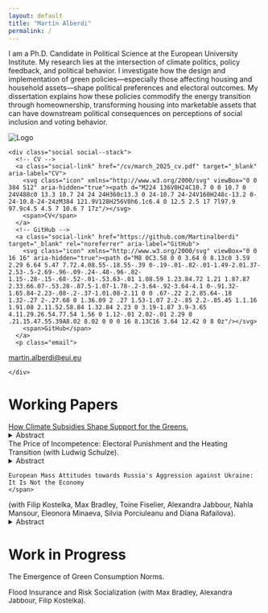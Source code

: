 ```yaml
---
layout: default
title: "Martín Alberdi"
permalink: /
---
```


<div class="hero" id="about">
  <div class="intro">
    <p>I am a Ph.D. Candidate in Political Science at the European University Institute. My research lies at the intersection of climate politics, policy feedback, and political behavior. 
    I investigate how the design and implementation of green policies—especially those affecting housing and household assets—shape political preferences and electoral outcomes. 
    My dissertation explains how these policies commodify the energy transition through homeownership, transforming housing into marketable assets that can have downstream political consequences on perceptions of social inclusion and voting behavior.</p>

  </div>

  <aside class="side">
    <img class="profile" src="{{ site.logo | relative_url }}" alt="Logo" />

    <div class="social social--stack">
      <!-- CV -->
      <a class="social-link" href="/cv/march_2025_cv.pdf" target="_blank" aria-label="CV">
        <svg class="icon" xmlns="http://www.w3.org/2000/svg" viewBox="0 0 384 512" aria-hidden="true"><path d="M224 136V0H24C10.7 0 0 10.7 0 24V488c0 13.3 10.7 24 24 24H360c13.3 0 24-10.7 24-24V160H248c-13.2 0-24-10.8-24-24zM384 121.9V128H256V0h6.1c6.4 0 12.5 2.5 17 7l97.9 97.9c4.5 4.5 7 10.6 7 17z"/></svg>
        <span>CV</span>
      </a>
      <!-- GitHub -->
      <a class="social-link" href="https://github.com/Martinalberdi" target="_blank" rel="noreferrer" aria-label="GitHub">
        <svg class="icon" xmlns="http://www.w3.org/2000/svg" viewBox="0 0 16 16" aria-hidden="true"><path d="M8 0C3.58 0 0 3.64 0 8.13c0 3.59 2.29 6.64 5.47 7.72.4.08.55-.18.55-.39 0-.19-.01-.82-.01-1.49-2.01.37-2.53-.5-2.69-.96-.09-.24-.48-.96-.82-1.15-.28-.15-.68-.52-.01-.53.63-.01 1.08.59 1.23.84.72 1.21 1.87.87 2.33.66.07-.53.28-.87.5-1.07-1.78-.2-3.64-.92-3.64-4.1 0-.91.32-1.65.84-2.23-.08-.2-.37-1.01.08-2.11 0 0 .67-.22 2.2.85.64-.18 1.32-.27 2-.27.68 0 1.36.09 2 .27 1.53-1.07 2.2-.85 2.2-.85.45 1.1.16 1.91.08 2.11.52.58.84 1.32.84 2.23 0 3.19-1.87 3.9-3.65 4.11.29.26.54.77.54 1.56 0 1.12-.01 2.02-.01 2.29 0 .21.15.47.55.39A8.02 8.02 0 0 0 16 8.13C16 3.64 12.42 0 8 0z"/></svg>
        <span>GitHub</span>
      </a>
      <p class="email">
  <a href="mailto:martin.alberdi@eui.eu">martin.alberdi@eui.eu</a>
</p>

    </div>
  </aside>
</div>

<h1 class="section-title" id="research">Working Papers</h1>

<!-- Working Papers -->
<section id="bibliography">

  <!-- Paper 1 -->
<div class="paper-header">
  <a href="https://osf.io/preprints/osf/ysvuq">How Climate Subsidies Shape Support for the Greens.</a>
  <span class="paper-tail">
    <span class="paper-authors"></span>
    <details class="abstract">
      <summary class="inline-button">Abstract</summary>
      <div class="abstract-body">
          How do climate subsidies affect support for Green parties? Lately, climate policy has shifted from pricing carbon to subsidizing clean energy. Policies that impose concentrated costs trigger backlash, but what happens when benefits are concentrated and costs diffuse? I examine how subsidies for rooftop solar panels shape political behavior in Germany. I argue that subsidies channeled through homeownership can generate resource and informational effects that redefine homeowners as active participants in the energy transition. Using administrative and panel survey data with difference-in-differences designs, I show that owning solar panels increases homeowner support for the Greens and the likelihood of joining environmental interest groups. Further evidence indicates this stems from owners perceiving financial benefits, gaining information about complementary policies, and engaging in collective action. These findings suggest that climate subsidies can generate an endogenous source of support for fast-tracking the climate transition, albeit at the cost of increasing wealth inequality between recipients and non-recipients
      </div>
    </details>
  </span>
</div>

  <!-- Paper 2 -->
<div class="paper-header">
  <span class="paper-title">
  The Price of Incompetence: Electoral Punishment and the Heating Transition
      </span>
  
  <span class="paper-tail">
    <span class="paper-authors">(with Ludwig Schulze).
    </span>
    <details class="abstract">
      <summary class="inline-button">Abstract</summary>
      <div class="abstract-body">
          What are the electoral consequences for Green parties when implementing energy transition policies? Despite broad citizen support for climate action, these parties can face electoral punishment even when policies align with their core mandate. We argue that perceived governing incompetence drives electoral punishment against parties leading the green transition. We examine the argument using high-frequency survey and census data in a difference-in-differences design, leveraging the unexpected 2023 leak of Germany's Building Energy Act. Our analysis finds that counties with a higher share of carbon-based heating systems experienced a significant decline in Green party support. This punishment is driven by former Green voters switching allegiance, notably to the CDU/CSU, due to a generalized decline in perceived Green competence. Our results suggest that also governance, beyond material costs, can undermine the implementation of the green agenda.
      </div>
    </details>
  </span>
</div>

  <!-- Paper 3 -->
<div class="paper-header">
  <span class="paper-title">

    European Mass Attitudes towards Russia's Aggression against Ukraine: It Is Not the Economy
    </span>
  <span class="paper-tail">
    <span class="paper-authors">
      (with Filip Kostelka, Max Bradley, Toine Fiselier, Alexandra Jabbour, Nahla Mansour,
      Eleonora Minaeva, Silvia Porciuleanu and Diana Rafailova).
    </span>
    <details class="abstract">
      <summary class="inline-button">Abstract</summary>
      <div class="abstract-body">
    This paper studies variation in mass attitudes towards the Russo-Ukrainian War. Although most Europeans express dismay at Russia's aggression against Ukraine, more ambivalent or even pro-Kremlin positions are not rare. Drawing on the literature on foreign policy and wars, we hypothesize that support for the aggressor may reflect a quartet of factors: economic interests, ideological preferences, political cues, and disinformation. We probe the role of these factors using an original survey conducted in five countries (Czechia, France, Poland, Romania, and Slovakia) and spanning over 12,000 respondents. The results of three types of analyses reveal that neutral and pro-Kremlin positions, supported by significant segments of European society, are minimally related to economic interests. They are most strongly tied to political cues, followed by disinformation and ideology. These findings carry important implications for containing Russia's influence over Europe's public opinion and contribute to the literature on public preference formation in the field of foreign policy.   
      </div>
    </details>
  </span>
</div>

</section>

<h1 class="section-title">Work in Progress</h1>

<section id="bibliography">
  <p><span style="font-weight:400;font-style:">The Emergence of Green Consumption Norms.</span><br></p>
</section>

<section id="bibliography">
  <p><span style="font-weight:400;font-style:">Flood Insurance and Risk Socialization </span>
      <span style="font-size:0.85rem; color:var(--muted);">
      (with Max Bradley, Alexandra Jabbour, Filip Kostelka).
    </span>
  <br></p>
</section>



